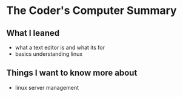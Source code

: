 # The Coder's Computer Summary
## What I leaned
- what a text editor is and what its for
- basics understanding linux

## Things I want to know more about
- linux server management
